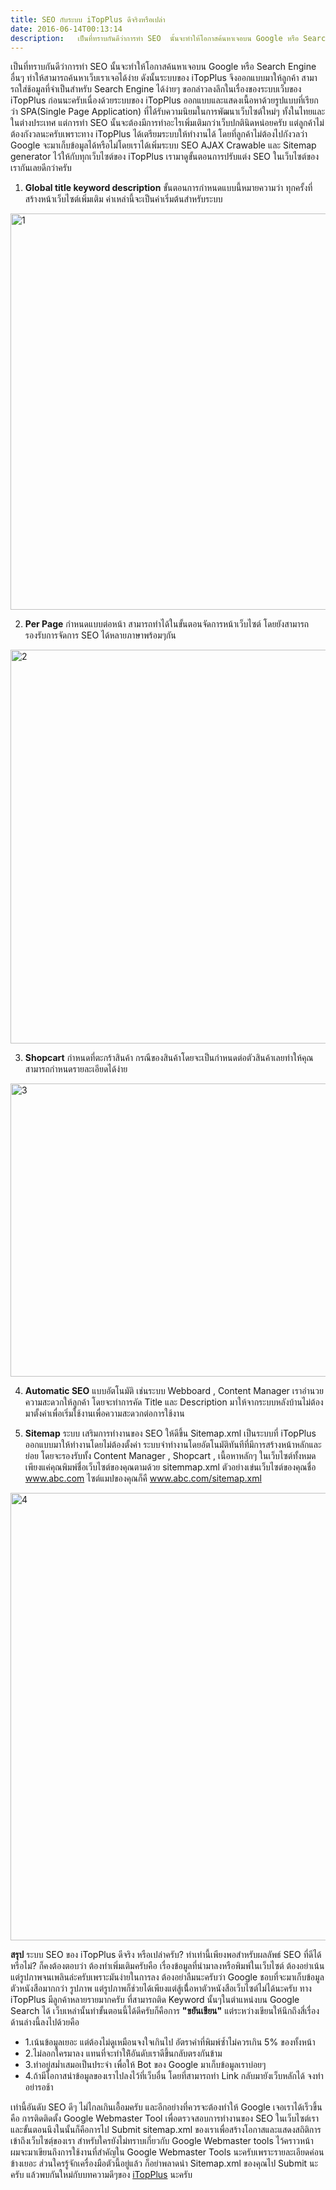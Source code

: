 ```yaml
---
title: SEO กับระบบ iTopPlus ดีจริงหรือเปล่า
date: 2016-06-14T00:13:14
description:   เป็นที่ทราบกันดีว่าการทำ SEO  นั้นจะทำให้โอกาสค้นหาเจอบน Google หรือ Search Engine อื่นๆ ทำให้สามารถค้นหาเว็บเราเจอได้ง่าย ดังนั้นระบบของ iTopPlus จึงออกแบบมาให้ลูกค้า สามารถใส่ช้อมูลที่จำเป็นสำหรับ
---
```


  เป็นที่ทราบกันดีว่าการทำ SEO  นั้นจะทำให้โอกาสค้นหาเจอบน Google หรือ Search Engine อื่นๆ ทำให้สามารถค้นหาเว็บเราเจอได้ง่าย ดังนั้นระบบของ iTopPlus จึงออกแบบมาให้ลูกค้า สามารถใส่ช้อมูลที่จำเป็นสำหรับ Search Engine ได้ง่ายๆ ขอกล่าวลงลึกในเรื่องของระบบเว็บของ iTopPlus ก่อนนะครับเนื่องด้วยระบบของ iTopPlus ออกแบบและแสดงเนื้อหาด้วยรูปแบบที่เรียกว่า SPA(Single Page Application) ที่ได้รับความนิยมในการพัฒนาเว็บไซต์ใหม่ๆ ทั้งในไทยและในต่างประเทศ แต่การทำ SEO นั้นจะต้องมีการทำอะไรเพิ่มเติมกว่าเว็บปกตินิดหน่อยครับ แต่ลูกค้าไม่ต้องกังวลนะครับเพราะทาง iTopPlus ได้เตรียมระบบให้ทำงานได้ โดยที่ลูกค้าไม่ต้องไปกังวลว่า Google จะมาเก็บข้อมูลได้หรือไม่โดยเราได้เพิ่มระบบ SEO AJAX Crawable และ Sitemap generator ไว้ให้กับทุกเว็บไซต์ของ iTopPlus เรามาดูขั้นตอนการปรับแต่ง SEO ในเว็บไซต์ของเรากันเลยดีกว่าครับ
  
  1. <strong>Global title keyword description</strong> ขั้นตอนการกำหนดแบบนี้หมายความว่า ทุกครั้งที่สร้างหน้าเว็บไซต์เพิ่มเติม ค่าเหล่านี้จะเป็นค่าเริ่มต้นสำหรับระบบ

<a href="http://www.greanapp.com/wp-content/uploads/2015/10/1.png"><img src="http://www.greanapp.com/wp-content/uploads/2015/10/1.png" alt="1" width="985" height="634" class="alignnone size-full wp-image-579" /></a>

  2. <strong>Per Page</strong> กำหนดแบบต่อหน้า สามารถทำได้ในขั้นตอนจัดการหน้าเว็บไซต์ โดยยังสามารถรองรับการจัดการ SEO ได้หลายภาษาพร้อมๆกัน

<a href="http://www.greanapp.com/wp-content/uploads/2015/10/2.png"><img src="http://www.greanapp.com/wp-content/uploads/2015/10/2.png" alt="2" width="980" height="630" class="alignnone size-full wp-image-580" /></a>

  3. <strong>Shopcart</strong> กำหนดที่ตะกร้าสินค้า กรณีของสินค้าโดยจะเป็นกำหนดต่อตัวสินค้าเลยทำให้คุณสามารถกำหนดรายละเอียดได้ง่าย

<a href="http://www.greanapp.com/wp-content/uploads/2015/10/3.png"><img src="http://www.greanapp.com/wp-content/uploads/2015/10/3.png" alt="3" width="988" height="469" class="alignnone size-full wp-image-581" /></a>

  4. <strong>Automatic SEO</strong> แบบอัตโนมัติ เช่นระบบ Webboard , Content Manager เราอำนวยความสะดวกให้ลูกค้า โดยจะทำการคัด Title และ Description มาให้จากระบบหลังบ้านไม่ต้องมาตั้งค่าเพื่อเริ่มใช้งานเพื่อความสะดวกต่อการใช้งาน

  5. <strong>Sitemap</strong> ระบบ เสริมการทำงานของ SEO ให้ดีขึ้น Sitemap.xml เป็นระบบที่ iTopPlus ออกแบบมาให้ทำงานโดยไม่ต้องตั้งค่า ระบบจำทำงานโดยอัตโนมัติทันทีที่มีการสร้างหน้าหลักและย่อย โดยจะรองรับทั้ง Content Manager , Shopcart , เนื้อหาหลักๆ 
ในเว็บไซต์ทั้งหมดเพียงแค่คุณพิมพ์ชื่อเว็บไซต์ของคุณตามด้วย sitemmap.xml ตัวอย่างเข่นเว็บไซต์ของคุณชื่อ www.abc.com ไซต์แมปของคุณก็คื www.abc.com/sitemap.xml

<a href="http://www.greanapp.com/wp-content/uploads/2015/10/4.png"><img src="http://www.greanapp.com/wp-content/uploads/2015/10/4.png" alt="4" width="1016" height="716" class="alignnone size-full wp-image-582" /></a>

  <strong>สรุป</strong> ระบบ SEO ของ iTopPlus ดีจริง หรือเปล่าครับ? ทำเท่านี้เพียงพอสำหรับผลลัพธ์ SEO ที่ดีได้หรือไม่? ก็คงต้องตอบว่า ต้องทำเพิ่มเติมครับคือ เรื่องข้อมูลที่นำมาลงหรือพิมพ์ในเว็บไซต์ ต้องอย่าเน้นแต่รูปภาพจนเพลินล่ะครับเพราะมันง่ายในการลง ต้องอย่าลืมนะครับว่า Google ชอบที่จะมาเก็บข้อมูลตัวหนังสือมากกว่า รูปภาพ แต่รูปภาพก็ช่วยได้เพียงแต่สู้เนื่้อหาตัวหนังสือเว็บไซต์ไม่ได้นะครับ ทาง iTopPlus มีลูกค้าหลายรายมากครับ ที่สามารถติด Keyword นั้นๆในตำแหน่งบน Google Search ได้ เว็บเหล่านั้นทำขั้นตอนนี้ได้ดีครับก็คือการ <strong>"ขยันเขียน"</strong> แต่ระหว่างเขียนให้นึกถึงสี่เรื่องด้านล่างนี้ลงไปด้วยคือ 
<ul>
	<li>     1.เน้นข้อมูลเยอะ แต่ต้องไม่ดูเหมือนจงใจเกินไป อัตราคำที่พิมพ์ซ้ำไม่ควรเกิน 5% ของทั้งหน้า</li>
	<li>     2.ไม่ลอกใครมาลง แทนที่จะทำให้ิอันดับเราดีขึ้นกลับตรงกันข้าม</li>
	<li>     3.ทำอยู่สม่ำเสมอเป็นประจำ เพื่อให้ Bot ของ Google มาเก็บข้อมูลเราบ่อยๆ</li>
	<li>     4.ถ้ามีโอกาสนำข้อมูลของเราไปลงไว้ที่เว็บอื่น โดยที่สามารถทำ Link กลับมายังเว็บหลักได้ จงทำอย่ารอช้า</li>
</ul>
 เท่านี้อันดับ SEO ดีๆ ไม่ไกลเกินเอื้อมครับ และอีกอย่างที่ควรจะต้องทำให้ Google เจอเราได้เร็วขึ้นคือ การติดติดตั้ง Google Webmaster Tool เพื่อตรวจสอบการทำงานของ SEO ในเว็บไซต์เรา และขั้นตอนนึงในนั้นก็คือการไป Submit sitemap.xml ของเราเพื่อสร้างโอกาสและแสดงสถิติการเข้าถึงเว็บไซตฺ์ของเรา สำหรับใครยังไม่ทราบเกี่ยวกับ Google Webmaster tools ไว้คราวหน้า ผมจะมาเขียนถึงการใช้งานที่สำคัญใน Google Webmaster Tools นะครับเพราะรายละเอียดค่อนข้างเยอะ ส่วนใครรู้จักเครื่องมือตัวนี้อยู่แล้ว ก็อย่าพลาดนำ Sitemap.xml ของคุณไป Submit นะครับ แล้วพบกันใหม่กับบทความดีๆของ <a href="http://www.itopplus.com">iTopPlus</a> นะครับ

